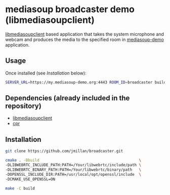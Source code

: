# mediasoup broadcaster demo (libmediasoupclient)

[libmediasoupclient][libmediasoupclient] based application that takes the system microphone and webcam and produces the media to the specified room in [mediasoup-demo][mediasoup-demo] application.

## Usage

Once installed (see *Installation* below):

```bash
SERVER_URL=https://my.mediasoup-demo.org:4443 ROOM_ID=broadcaster build/broadcaster
```

## Dependencies (already included in the repository)

* [libmediasoupclient][libmediasoupclient]
* [cpr][cpr]

## Installation

```bash
git clone https://github.com/jmillan/broadcaster.git

cmake . -Bbuild                                            \
-DLIBWEBRTC_INCLUDE_PATH:PATH=/Your/libwebrtc/include/path \
-DLIBWEBRTC_BINARY_PATH:PATH=/Your/libwebrtc/binary/path   \
-DOPENSSL_INCLUDE_DIR:PATH=/usr/local/opt/openssl/include  \
-DCMAKE_USE_OPENSSL=ON

make -C build
```




[mediasoup-demo]: https://github.com/versatica/libmediasoupclient
[libmediasoupclient]: https://github.com/versatica/libmediasoupclient
[cpr]: https://github.com/whoshuu/cpr
